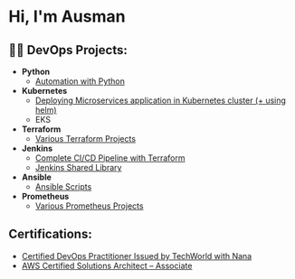 <h1>Hi, I'm Ausman</h1>

<h2>👨‍💻 DevOps Projects:</h2>

- <b>Python</b>
  - [Automation with Python](https://github.com/ausmanginai/AutomationWithPython)
- <b>Kubernetes</b>
  - [Deploying Microservices application in Kubernetes cluster (+ using helm)](https://github.com/ausmanginai/Kubernetes-Microservices-application)
  - EKS
- <b>Terraform</b>
  - [Various Terraform Projects](https://github.com/ausmanginai/Terraform/tree/master)
- <b>Jenkins</b>
  - [Complete CI/CD Pipeline with Terraform](https://github.com/ausmanginai/Complete-CI-CD-Pipeline-with-Terraform)
  - [Jenkins Shared Library](https://github.com/ausmanginai/jenkins-shared-library/tree/master)
- <b>Ansible</b>
  - [Ansible Scripts](https://github.com/ausmanginai/Ansible/tree/master)
- <b>Prometheus</b>
  - [Various Prometheus Projects](https://github.com/ausmanginai/Prometheus/tree/master)



<h2>Certifications:</h2>

  - [Certified DevOps Practitioner Issued by TechWorld with Nana](https://www.credly.com/badges/a7fb34c4-b1be-4541-9307-fdb5f34a81db/public_url)
  - [AWS Certified Solutions Architect – Associate](https://www.credly.com/badges/9924dd27-36af-4645-80d7-762f1635019e/linked_in_profile)


